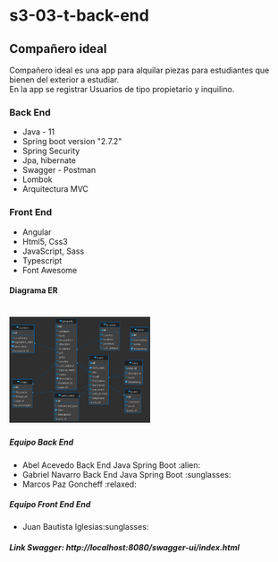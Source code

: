 # s3-03-t-back-end
## Compañero ideal
<p>Compañero ideal es una app para alquilar piezas para estudiantes que bienen del exterior a estudiar.<br>
En la app se registrar Usuarios de tipo propietario y inquilino.</p>

<h3>Back End</h3>
<ul>
    <li>Java - 11</li>
    <li>Spring boot version "2.7.2" </li>
    <li>Spring Security</li>
    <li>Jpa, hibernate</li>
    <li>Swagger - Postman</li>
    <li>Lombok</li>
    <li>Arquitectura MVC</li>
</ul>

<h3>Front End</h3>
<ul>
    <li>Angular</li>
    <li>Html5, Css3</li>
    <li>JavaScript, Sass</li>
    <li>Typescript</li>
    <li>Font Awesome</li>
</ul>

<h4>Diagrama ER</h4>
<h1><img src="src/main/resources/static/DiagramaER.png" width="50%"></h1> 

<h5>Equipo Back End</h5>
<ul>
<li>Abel Acevedo Back End Java Spring Boot :alien:</li>
<li>Gabriel Navarro Back End Java Spring Boot :sunglasses:</li>
<li>Marcos Paz Goncheff :relaxed:</li>
</ul>

<h5>Equipo Front End End</h5>
<ul>
<li>Juan Bautista Iglesias:sunglasses: </li>
</ul>









##### Link Swagger: http://localhost:8080/swagger-ui/index.html